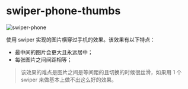 # swiper-phone-thumbs

![swiper-phone](https://bubuzou.oss-cn-shenzhen.aliyuncs.com/blog/202406/demo.png)

使用 swiper 实现的图片横穿过手机的效果。该效果有以下特点：

- 最中间的图片会更大且永远居中；
- 每张图片之间间距相等；

> 该效果的难点是图片之间是等间距的且切换的时候很丝滑，如果用 1 个 swiper 来做基本上做不出这么好的效果。
